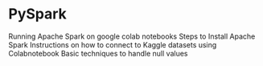 # PySpark
Running Apache Spark on google colab notebooks
Steps to Install Apache Spark
Instructions on how to connect to Kaggle datasets using Colabnotebook
Basic techniques to handle null values
